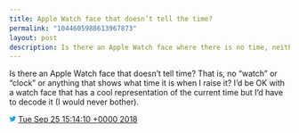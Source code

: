 ```yaml
---
title: Apple Watch face that doesn’t tell the time?
permalink: "1044605988613967873"
layout: post
description: Is there an Apple Watch face where there is no time, neither with hands nor digital?
---
```


Is there an Apple Watch face that doesn’t tell time? That is, no “watch” or “clock” or anything that shows what time it is when I raise it? I’d be OK with a watch face that has a cool representation of the current time but I’d have to decode it (I would never bother).

<img src="images/twitter.png" width="12" /> [Tue Sep 25 15:14:10 +0000 2018](https://twitter.com/sillygwailo/status/1044605988613967873)
